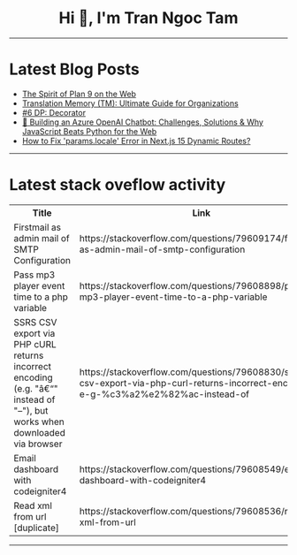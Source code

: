 <h1 align="center">Hi 👋, I'm Tran Ngoc Tam</h1>

---

# Latest Blog Posts 
<!-- BLOG-POST-LIST:START -->
- [The Spirit of Plan 9 on the Web](https://dev.to/progrium/the-spirit-of-plan-9-on-the-web-5g7k)
- [Translation Memory &lpar;TM&rpar;: Ultimate Guide for Organizations](https://dev.to/colinreed/translation-memory-tm-ultimate-guide-for-organizations-2829)
- [#6 DP: Decorator](https://dev.to/stv4s/6-dp-decorator-24oj)
- [🚀 Building an Azure OpenAI Chatbot: Challenges, Solutions &amp; Why JavaScript Beats Python for the Web](https://dev.to/chaitanyarai3/building-an-azure-openai-chatbot-challenges-solutions-why-javascript-beats-python-for-the-web-402k)
- [How to Fix &#39;params.locale&#39; Error in Next.js 15 Dynamic Routes?](https://dev.to/generatecodedev/how-to-fix-paramslocale-error-in-nextjs-15-dynamic-routes-482i)
<!-- BLOG-POST-LIST:END -->

---

# Latest stack oveflow activity
<table>
  <tr><th>Title</th><th>Link</th></tr>
  <!-- STACKOVERFLOW:START --><tr><td>Firstmail as admin mail of SMTP Configuration</td><td>https://stackoverflow.com/questions/79609174/firstmail-as-admin-mail-of-smtp-configuration</td></tr><tr><td>Pass mp3 player event time to a php variable</td><td>https://stackoverflow.com/questions/79608898/pass-mp3-player-event-time-to-a-php-variable</td></tr><tr><td>SSRS CSV export via PHP cURL returns incorrect encoding &lpar;e.g. &quot;â€“&quot; instead of &quot;–&quot;&rpar;, but works when downloaded via browser</td><td>https://stackoverflow.com/questions/79608830/ssrs-csv-export-via-php-curl-returns-incorrect-encoding-e-g-%c3%a2%e2%82%ac-instead-of</td></tr><tr><td>Email dashboard with codeigniter4</td><td>https://stackoverflow.com/questions/79608549/email-dashboard-with-codeigniter4</td></tr><tr><td>Read xml from url [duplicate]</td><td>https://stackoverflow.com/questions/79608536/read-xml-from-url</td></tr><!-- STACKOVERFLOW:END -->
</table>

---


